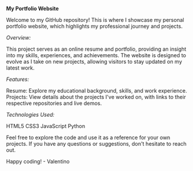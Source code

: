 **My Portfolio Website**

Welcome to my GitHub repository! This is where I showcase my personal portfolio website, which highlights my professional journey and projects.

*Overview:*

This project serves as an online resume and portfolio, providing an insight into my skills, experiences, and achievements. The website is designed to evolve as I take on new projects, allowing visitors to stay updated on my latest work.

*Features:*

Resume: Explore my educational background, skills, and work experience.
Projects: View details about the projects I've worked on, with links to their respective repositories and live demos.

*Technologies Used:*

HTML5
CSS3
JavaScript
Python

Feel free to explore the code and use it as a reference for your own projects. If you have any questions or suggestions, don't hesitate to reach out.

Happy coding! - Valentino

